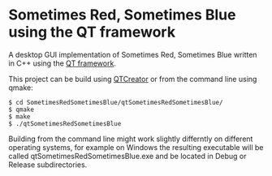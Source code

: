 Sometimes Red, Sometimes Blue using the QT framework
====================================================

A desktop GUI implementation of Sometimes Red, Sometimes Blue written in C++ using the [QT framework](https://qt-project.org/).

This project can be build using [QTCreator](http://qt-project.org/wiki/Category:Tools::QtCreator) or from the command line using qmake:

    $ cd SometimesRedSometimesBlue/qtSometimesRedSometimesBlue/
    $ qmake
    $ make
    $ ./qtSometimesRedSometimesBlue

Building from the command line might work slightly differntly on different operating systems, for example on Windows the resulting executable will be called qtSometimesRedSometimesBlue.exe and be located in Debug or Release subdirectories.
